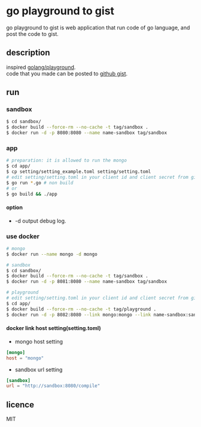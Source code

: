 # go playground to gist

go playground to gist is web application that run code of go language, and post the code to gist.

## description

inspired [golang/playground](https://github.com/golang/playground).  
code that you made can be posted to [github gist](https://gist.github.com).

## run

### sandbox

```bash
$ cd sandbox/
$ docker build --force-rm --no-cache -t tag/sandbox .
$ docker run -d -p 8080:8080 --name name-sandbox tag/sandbox
```

### app

```bash
# preparation: it is allowed to run the mongo
$ cd app/
$ cp setting/setting_example.toml setting/setting.toml
# edit setting/setting.toml in your client id and client secret from github, and more setting.
$ go run *.go # non build
# or
$ go build && ./app
```

#### option

* -d output debug log.

### use docker

```bash
# mongo
$ docker run --name mongo -d mongo

# sandbox
$ cd sandbox/
$ docker build --force-rm --no-cache -t tag/sandbox .
$ docker run -d -p 8081:8080 --name name-sandbox tag/sandbox

# playground
# edit setting/setting.toml in your client id and client secret from github, and more setting.
$ cd app/
$ docker build --force-rm --no-cache -t tag/playground .
$ docker run -d -p 8082:8080 --link mongo:mongo --link name-sandbox:sandbox --name name-playground tag/playground
```

#### docker link host setting(setting.toml)

* mongo host setting

```toml
[mongo]
host = "mongo"
```

* sandbox url setting

```toml
[sandbox]
url = "http://sandbox:8080/compile"
```

## licence

MIT
